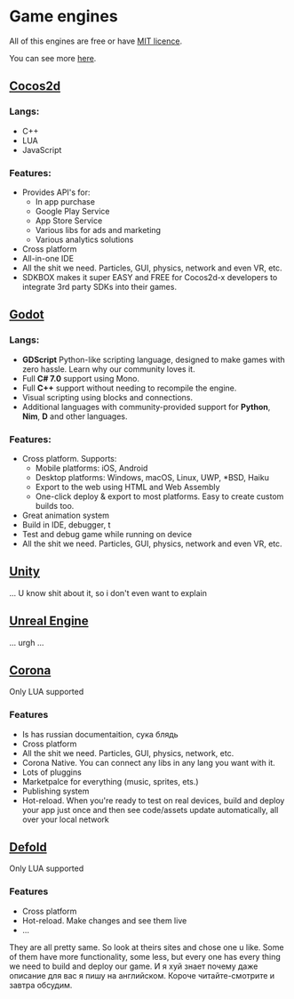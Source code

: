 # Game engines

All of this engines are free or have [MIT licence](https://ru.wikipedia.org/wiki/%D0%9B%D0%B8%D1%86%D0%B5%D0%BD%D0%B7%D0%B8%D1%8F_MIT).

You can see more [here](https://github.com/collections/game-engines).


## [Cocos2d](http://www.cocos2d-x.org/)
### Langs:
* C++
* LUA
* JavaScript

### Features:
* Provides API's for:
  * In app purchase
  * Google Play Service
  * App Store Service
  * Various libs for ads and marketing
  * Various analytics solutions
* Cross platform
* All-in-one IDE
* All the shit we need. Particles, GUI, physics, network and even VR, etc.
* SDKBOX makes it super EASY and FREE for Cocos2d-x developers to integrate 3rd party SDKs into their games. 

## [Godot](https://godotengine.org/)
### Langs:
* **GDScript** Python-like scripting language, designed to make games with zero hassle. Learn why our community loves it.
* Full **C# 7.0** support using Mono.
* Full **C++** support without needing to recompile the engine.
* Visual scripting using blocks and connections.
* Additional languages with community-provided support for **Python**, **Nim**, **D** and other languages.

### Features:
* Cross platform. Supports:
  * Mobile platforms: iOS, Android
  * Desktop platforms: Windows, macOS, Linux, UWP, *BSD, Haiku
  * Export to the web using HTML and Web Assembly
  * One-click deploy & export to most platforms. Easy to create custom builds too.
* Great animation system
* Build in IDE, debugger, t
* Test and debug game while running on device
* All the shit we need. Particles, GUI, physics, network and even VR, etc.

## [Unity](https://unity3d.com/ru/)
... U know shit about it, so i don't even want to explain

## [Unreal Engine](https://unrealengine.com/)
... urgh ...

## [Corona](https://ru.coronalabs.com/)
Only LUA supported

### Features
* Is has russian documentaition, сука блядь
* Cross platform
* All the shit we need. Particles, GUI, physics, network, etc.
* Corona Native. You can connect any libs in any lang you want with it.
* Lots of pluggins
* Marketpalce for everything (music, sprites, ets.)
* Publishing system
* Hot-reload. When you're ready to test on real devices, build and deploy your app just once and then see code/assets update automatically, all over your local network

## [Defold](https://www.defold.com/)
Only LUA supported

### Features
* Cross platform
* Hot-reload. Make changes and see them live
* ...

They are all pretty same. So look at theirs sites and chose one u like. Some of them have more functionality, some less, but every one has every thing we need to build and deploy our game. И я хуй знает почему даже описание для вас я пишу на английском. Короче читайте-смотрите и завтра обсудим.





